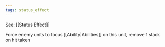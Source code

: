 ```yaml
---
tags: status_effect
---
```


See: [[Status Effect]]

Force enemy units to focus [[Ability|Abilities]] on this unit, remove 1 stack on hit taken